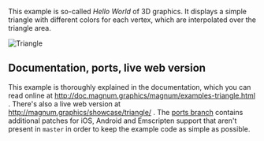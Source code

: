 This example is so-called *Hello World* of 3D graphics. It displays a simple
triangle with different colors for each vertex, which are interpolated over
the triangle area.

![Triangle](triangle.png)

Documentation, ports, live web version
--------------------------------------

This example is thoroughly explained in the documentation, which you can read
online at http://doc.magnum.graphics/magnum/examples-triangle.html . There's
also a live web version at http://magnum.graphics/showcase/triangle/ . The
[ports branch](https://github.com/mosra/magnum-examples/tree/ports/src/triangle)
contains additional patches for iOS, Android and Emscripten support that aren't
present in `master` in order to keep the example code as simple as possible.
